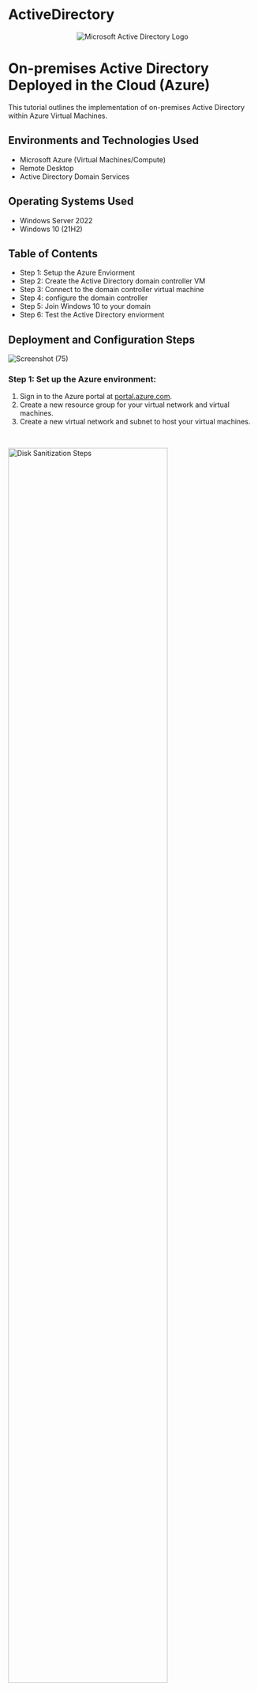# ActiveDirectory
<p align="center">
<img src="https://i.imgur.com/pU5A58S.png" alt="Microsoft Active Directory Logo"/>
</p>

<h1>On-premises Active Directory Deployed in the Cloud (Azure)</h1>
This tutorial outlines the implementation of on-premises Active Directory within Azure Virtual Machines.<br />

<h2>Environments and Technologies Used</h2>

- Microsoft Azure (Virtual Machines/Compute)
- Remote Desktop
- Active Directory Domain Services

<h2>Operating Systems Used </h2>

- Windows Server 2022
- Windows 10 (21H2)

<h2>Table of Contents</h2>

- Step 1: Setup the Azure Enviorment
- Step 2: Create the Active Directory domain controller VM
- Step 3: Connect to the domain controller virtual machine
- Step 4: configure the domain controller
- Step 5: Join Windows 10 to your domain
- Step 6: Test the Active Directory enviorment

<h2>Deployment and Configuration Steps</h2>

![Screenshot (75)](https://github.com/DaAvionBrock/ActiveDirectory/assets/118222338/2144731a-b67a-46bd-aa41-21aef3e2d15d)

<p>
<div>
  <h3>Step 1: Set up the Azure environment:</h3>
  <ol>
    <li>Sign in to the Azure portal at <a href="https://portal.azure.com">portal.azure.com</a>.</li>
    <li>Create a new resource group for your virtual network and virtual machines.</li>
    <li>Create a new virtual network and subnet to host your virtual machines.</li>
  </ol>
</div>
</p>
<br />

<p>
<img src="https://i.imgur.com/DJmEXEB.png" height="80%" width="80%" alt="Disk Sanitization Steps"/>
</p>
<p>
<div>
  <h3>Step 2: Create the Active Directory domain controller virtual machine:</h3>
  <ol>
    <li>Select "Create a resource" from the Azure portal's left-hand menu.</li>
    <li>Search for "Windows Server" and choose the appropriate version.</li>
    <li>Configure the virtual machine settings, such as name, resource group, size, and region.</li>
    <li>Specify the virtual network and subnet you created in step 1.</li>
    <li>Choose a username and password for the domain controller's administrator account.</li>
    <li>Configure additional settings like disk type, networking, and management options.</li>
    <li>Review and create the virtual machine.</li>
  </ol>
</div>
</p>
<br />

<p>
<img src="https://i.imgur.com/DJmEXEB.png" height="80%" width="80%" alt="Disk Sanitization Steps"/>
</p>
<p>
<div>
  <h3>Step 3: Connect to the domain controller virtual machine:</h3>
  <ol>
    <li>Once the virtual machine is created, select it from the Azure portal.</li>
    <li>Copy the public ip address to paste in remote desktop client.</li>
    <li>Login with the credentials you created in step 2.</li>
</div>
</p>
<br />

<p>
<img src="https://i.imgur.com/DJmEXEB.png" height="80%" width="80%" alt="Disk Sanitization Steps"/>
</p>
<p>
<div>
  <h3>Step 4: Configure the domain controller:</h3>
  <ol>
    <li>On the domain controller virtual machine, open the Server Manager.</li>
    <li>Select "Add roles and features" and proceed through the wizard.</li>
    <li>Choose the "Active Directory Domain Services" role and install it.</li>
    <li>After installation, promote the server to a domain controller.</li>
    <li>Specify the desired Active Directory domain name and set the domain controller options.</li>
    <li>Set the Directory Services Restore Mode (DSRM) password.</li>
    <li>Complete the wizard and let the server restart.</li>
  </ol>
</div>
</p>
<br />

>
<img src="https://i.imgur.com/DJmEXEB.png" height="80%" width="80%" alt="Disk Sanitization Steps"/>
</p>
<p>
<div>
  <h3>Step 5: Join Windows 10 to your domain (mydomain.com)<h3/>
  <ol>
    <li>From the Azure Portal, set Windows10’s DNS settings to the windows server’s Private IP address</li>
    <li>From the Azure Portal, restart windows 10 VM</li>
    <li>Login to Windows 10 (Remote Desktop) as the original local admin and join it to the domain (computer will restart)</li>
     <li>Open the System properties, go to the "Computer Name" tab, and click on "Change".</li>
    <li>Select "Domain" and enter the Active Directory domain name configured in step 4.</li>
    <li>Provide the credentials of an account with sufficient permissions to join the domain.</li>
    <li>Login to the windows server (Remote Desktop) and verify the VM shows up in Active Directory Users and Computers (ADUC) inside the "Computers" container on the root of the domain</li>
  </ol>

</div>
</p>
<br />

<p>
<img src="https://i.imgur.com/DJmEXEB.png" height="80%" width="80%" alt="Disk Sanitization Steps"/>
</p>
<p>
<div>
  <h3>Step 6: Test the Active Directory environment:</h3>
  <ol>
    <li>Log in to the domain-joined virtual machines using domain user accounts.</li>
    <li>Verify that the domain users can authenticate successfully.</li>
    <li>Test Active Directory services like Group Policy, user authentication, and directory access.</li>
  </ol>
</div>
</p>
<br />
